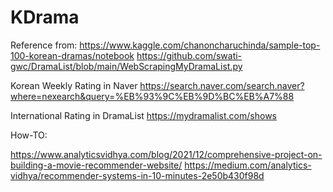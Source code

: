 # KDrama

Reference from: 
https://www.kaggle.com/chanoncharuchinda/sample-top-100-korean-dramas/notebook
https://github.com/swati-gwc/DramaList/blob/main/WebScrapingMyDramaList.py

Korean Weekly Rating in Naver
https://search.naver.com/search.naver?where=nexearch&query=%EB%93%9C%EB%9D%BC%EB%A7%88

International Rating in DramaList
https://mydramalist.com/shows

How-TO:

https://www.analyticsvidhya.com/blog/2021/12/comprehensive-project-on-building-a-movie-recommender-website/
https://medium.com/analytics-vidhya/recommender-systems-in-10-minutes-2e50b430f98d
